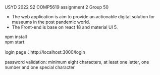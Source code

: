 USYD 2022 S2 COMP5619 assignment 2 Group 50

- The web application is aim to provide an actionable digital solution for museums in the post pandemic world.
- The Front-end is base on react 18 and material UI 5.

npm install  
npm start  

login page：http://localhost:3000/login  

password validation: minimum eight characters, at least one letter, one number and one special character
